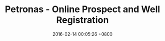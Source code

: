 ---
layout: post
title:  "Petronas - Online Prospect and Well Registration"
date:   2016-02-14 00:05:26 +0800
categories: jekyll update
thumb: petronas.jpg
order: 1
group: "development"
description: 2016
category: work
projecttitle: "Petronas Web Application"
client: "Haliburton, Malaysia"
yearcompleted: "2015"
technology: "HTML5, CSS3, Jquery, Javascript, Photoshop"
role: "Senior UI / UX Consultant"
link: ""
works:
  - title: "Petronas - Online Prospect and Well Registration"
    slides:
      - image: "petronas_01.jpg"
      - image: "petronas_02.jpg"
      - image: "petronas_03.jpg"
      - image: "petronas_04.jpg"
      - image: "petronas_05.jpg"
      - image: "petronas_06.jpg"
      - image: "petronas_07.jpg"
---
